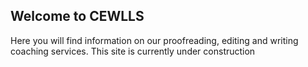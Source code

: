 ## Welcome to CEWLLS

Here you will find information on our proofreading, editing and writing coaching services.
This site is currently under construction

